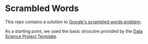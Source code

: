# Scrambled Words

This repo contains a solution to [Google's scrambled words problem](https://codingcompetitions.withgoogle.com/kickstart/round/0000000000050edf/0000000000051004).

As a starting point, we used the basic strucutre provided by the [Data Science Project Template](https://github.com/mark-curran/data-science-project-template).
